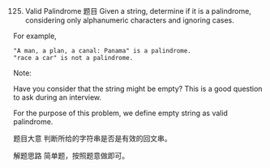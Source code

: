 125. Valid Palindrome
     题目
     Given a string, determine if it is a palindrome, considering only alphanumeric characters and ignoring cases.

For example,

```
"A man, a plan, a canal: Panama" is a palindrome.
"race a car" is not a palindrome.
```
Note:

Have you consider that the string might be empty? This is a good question to ask during an interview.

For the purpose of this problem, we define empty string as valid palindrome.

题目大意
判断所给的字符串是否是有效的回文串。

解题思路
简单题，按照题意做即可。
